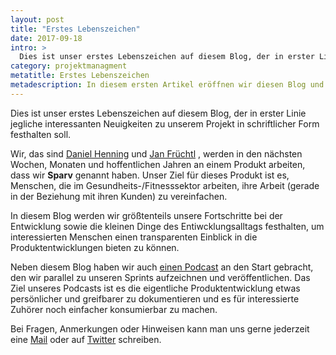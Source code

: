 ```yaml
---
layout: post
title: "Erstes Lebenszeichen"
date: 2017-09-18
intro: > 
  Dies ist unser erstes Lebenszeichen auf diesem Blog, der in erster Linie jegliche interessanten Neuigkeiten zu unserem Projekt in schriftlicher Form festhalten soll.
category: projektmanagment
metatitle: Erstes Lebenszeichen
metadescription: In diesem ersten Artikel eröffnen wir diesen Blog und tätigen einem kleinen Ausblick in die Zukunft von Sparv.
---
```


Dies ist unser erstes Lebenszeichen auf diesem Blog, der in erster Linie jegliche interessanten Neuigkeiten zu unserem Projekt in schriftlicher Form festhalten soll.

Wir, das sind [Daniel Henning](https://twitter.com/puresick) und [Jan Früchtl](https://twitter.com/_coolcut) , werden in den nächsten Wochen, Monaten und hoffentlichen Jahren an einem Produkt arbeiten, dass wir **Sparv** genannt haben. Unser Ziel für dieses Produkt ist es, Menschen, die im Gesundheits-/Fitnesssektor arbeiten, ihre Arbeit (gerade in der Beziehung mit ihren Kunden) zu vereinfachen.

In diesem Blog werden wir größtenteils unsere Fortschritte bei der Entwicklung sowie die kleinen Dinge des Entiwcklungsalltags festhalten, um interessierten Menschen einen transparenten Einblick in die Produktentwicklungen bieten zu können.

Neben diesem Blog haben wir auch [einen Podcast](http://telegram.sparv.de) an den Start gebracht, den wir parallel zu unseren Sprints aufzeichnen und veröffentlichen. Das Ziel unseres Podcasts ist es die eigentliche Produktentwicklung etwas persönlicher und greifbarer zu dokumentieren und es für interessierte Zuhörer noch einfacher konsumierbar zu machen.

Bei Fragen, Anmerkungen oder Hinweisen kann man uns gerne jederzeit eine [Mail](mailto:hi@sparv.de) oder auf [Twitter](https://twitter.com/sparvapp) schreiben.